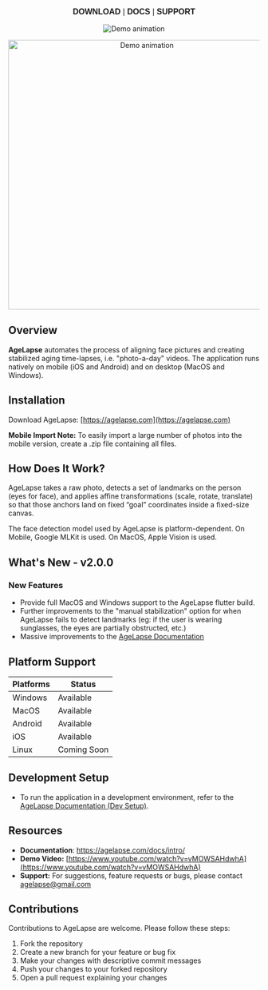 <p align="center" style="font-size:16px; font-family:Arial, sans-serif;">
  <a href="https://agelapse.com" style="text-decoration:none; font-weight:bold;">DOWNLOAD</a> |
  <a href="https://agelapse.com/docs/intro/" style="text-decoration:none; font-weight:bold;">DOCS</a> |
  <a href="https://agelapse.com/docs/support-and-feedback/" style="text-decoration:none; font-weight:bold;">SUPPORT</a>
</p>

<p align="center">
  <img
    src="https://i.imgur.com/CmsixvW.png"
    alt="Demo animation"
  />
</p>

<p align="center">
  <img
    src="/assets/demo.gif"
    alt="Demo animation"
    width="540"
  />
</p> 


## Overview

**AgeLapse** automates the process of aligning face pictures and creating stabilized aging time-lapses, i.e. "photo-a-day" videos. The application runs natively on mobile (iOS and Android) and on desktop (MacOS and Windows).

## Installation

Download AgeLapse: [https://agelapse.com](https://agelapse.com)

**Mobile Import Note:** To easily import a large number of photos into the mobile version, create a .zip file containing all files.

## How Does It Work?

AgeLapse takes a raw photo, detects a set of landmarks on the person (eyes for face), and applies affine transformations (scale, rotate, translate) so that those anchors land on fixed “goal” coordinates inside a fixed-size canvas.

The face detection model used by AgeLapse is platform-dependent. On Mobile, Google MLKit is used. On MacOS, Apple Vision is used.

## What's New - v2.0.0

### New Features
- Provide full MacOS and Windows support to the AgeLapse flutter build.
- Further improvements to the "manual stabilization" option for when AgeLapse fails to detect landmarks (eg: if the user is wearing sunglasses, the eyes are partially obstructed, etc.)
- Massive improvements to the [AgeLapse Documentation](https://agelapse.com/docs/intro/) 

## Platform Support

| Platforms | Status      |
|-----------|-------------|
| Windows   | Available   |
| MacOS     | Available   |
| Android   | Available   |
| iOS       | Available   |
| Linux     | Coming Soon |

## Development Setup

- To run the application in a development environment, refer to the [AgeLapse Documentation (Dev Setup)](https://agelapse.com/docs/dev-setup/).

## Resources

- **Documentation**: https://agelapse.com/docs/intro/
- **Demo Video:** [https://www.youtube.com/watch?v=vMOWSAHdwhA](https://www.youtube.com/watch?v=vMOWSAHdwhA)
- **Support:** For suggestions, feature requests or bugs, please contact agelapse@gmail.com

## Contributions

Contributions to AgeLapse are welcome. Please follow these steps:

1. Fork the repository
2. Create a new branch for your feature or bug fix
3. Make your changes with descriptive commit messages
4. Push your changes to your forked repository
5. Open a pull request explaining your changes
